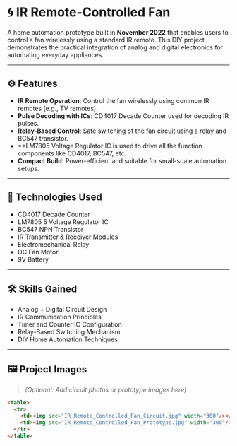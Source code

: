 # 🌀 IR Remote-Controlled Fan

A home automation prototype built in **November 2022** that enables users to control a fan wirelessly using a standard IR remote. This DIY project demonstrates the practical integration of analog and digital electronics for automating everyday appliances.

---

## ⚙️ Features

- **IR Remote Operation**: Control the fan wirelessly using common IR remotes (e.g., TV remotes).
- **Pulse Decoding with ICs**: CD4017 Decade Counter used for decoding IR pulses.
- **Relay-Based Control**: Safe switching of the fan circuit using a relay and BC547 transistor.
- **LM7805 Voltage Regulator IC is used to drive all the function components like CD4017, BC547, etc.
- **Compact Build**: Power-efficient and suitable for small-scale automation setups.

---

## 🔩 Technologies Used

- CD4017 Decade Counter
- LM7805 5 Voltage Regulator IC
- BC547 NPN Transistor
- IR Transmitter & Receiver Modules
- Electromechanical Relay
- DC Fan Motor
- 9V Battery

---

## 🛠️ Skills Gained

- Analog + Digital Circuit Design
- IR Communication Principles
- Timer and Counter IC Configuration
- Relay-Based Switching Mechanism
- DIY Home Automation Techniques

---

## 🖼️ Project Images

> *(Optional: Add circuit photos or prototype images here)*

```html
<table>
  <tr>
    <td><img src="IR_Remote_Controlled_Fan_Circuit.jpg" width="300"/></td>
    <td><img src="IR_Remote_Controlled_Fan_Prototype.jpg" width="300"/></td>
  </tr>
</table>
